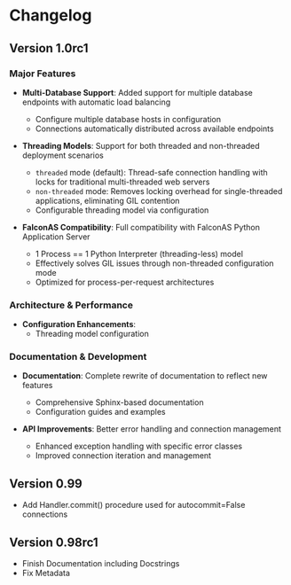# Changelog

## Version 1.0rc1

### Major Features

- **Multi-Database Support**: Added support for multiple database endpoints with automatic load balancing
  - Configure multiple database hosts in configuration
  - Connections automatically distributed across available endpoints

- **Threading Models**: Support for both threaded and non-threaded deployment scenarios
  - `threaded` mode (default): Thread-safe connection handling with locks for traditional multi-threaded web servers
  - `non-threaded` mode: Removes locking overhead for single-threaded applications, eliminating GIL contention
  - Configurable threading model via configuration

- **FalconAS Compatibility**: Full compatibility with FalconAS Python Application Server
  - 1 Process == 1 Python Interpreter (threading-less) model
  - Effectively solves GIL issues through non-threaded configuration mode
  - Optimized for process-per-request architectures

### Architecture & Performance


- **Configuration Enhancements**: 
  - Threading model configuration

### Documentation & Development

- **Documentation**: Complete rewrite of documentation to reflect new features
  - Comprehensive Sphinx-based documentation
  - Configuration guides and examples

- **API Improvements**: Better error handling and connection management
  - Enhanced exception handling with specific error classes
  - Improved connection iteration and management

## Version 0.99

- Add Handler.commit() procedure used for autocommit=False connections

## Version 0.98rc1

- Finish Documentation including Docstrings
- Fix Metadata

